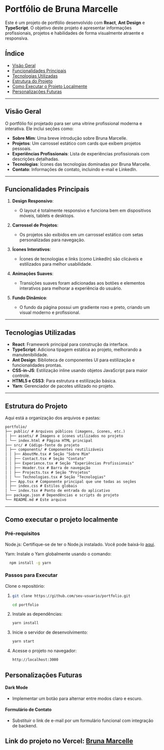 # Portfólio de Bruna Marcelle

Este é um projeto de portfólio desenvolvido com **React**, **Ant Design** e **TypeScript**. O objetivo deste projeto é apresentar informações profissionais, projetos e habilidades de forma visualmente atraente e responsiva.

## Índice

- [Visão Geral](#visão-geral)
- [Funcionalidades Principais](#funcionalidades-principais)
- [Tecnologias Utilizadas](#tecnologias-utilizadas)
- [Estrutura do Projeto](#estrutura-do-projeto)
- [Como Executar o Projeto Localmente](#como-executar-o-projeto-localmente)
- [Personalizações Futuras](#personalizações-futuras)

---

## Visão Geral

O portfólio foi projetado para ser uma vitrine profissional moderna e interativa. Ele inclui seções como:

- **Sobre Mim**: Uma breve introdução sobre Bruna Marcelle.
- **Projetos**: Um carrossel estático com cards que exibem projetos pessoais.
- **Experiências Profissionais**: Lista de experiências profissionais com descrições detalhadas.
- **Tecnologias**: Ícones das tecnologias dominadas por Bruna Marcelle.
- **Contato**: Informações de contato, incluindo e-mail e LinkedIn.

---

## Funcionalidades Principais

1. **Design Responsivo**:

   - O layout é totalmente responsivo e funciona bem em dispositivos móveis, tablets e desktops.
2. **Carrossel de Projetos**:

   - Os projetos são exibidos em um carrossel estático com setas personalizadas para navegação.
3. **Ícones Interativos**:

   - Ícones de tecnologias e links (como LinkedIn) são clicáveis e estilizados para melhor usabilidade.
4. **Animações Suaves**:

   - Transições suaves foram adicionadas aos botões e elementos interativos para melhorar a experiência do usuário.
5. **Fundo Dinâmico**:

   - O fundo da página possui um gradiente roxo e preto, criando um visual moderno e profissional.

---

## Tecnologias Utilizadas

- **React**: Framework principal para construção da interface.
- **TypeScript**: Adiciona tipagem estática ao projeto, melhorando a manutenibilidade.
- **Ant Design**: Biblioteca de componentes UI para estilização e funcionalidades prontas.
- **CSS-in-JS**: Estilização inline usando objetos JavaScript para maior controle.
- **HTML5 e CSS3**: Para estrutura e estilização básica.
- **Yarn**: Gerenciador de pacotes utilizado no projeto.

---

## Estrutura do Projeto

Aqui está a organização dos arquivos e pastas:

```md
portfolio/
├── public/ # Arquivos públicos (imagens, ícones, etc.)
│ ├── assets/ # Imagens e ícones utilizados no projeto
│ └── index.html # Página HTML principal
├── src/ # Código-fonte do projeto
│ ├── components/ # Componentes reutilizáveis
│ │ ├── AboutMe.tsx # Seção "Sobre Mim"
│ │ ├── Contact.tsx # Seção "Contato"
│ │ ├── Experience.tsx # Seção "Experiências Profissionais"
│ │ ├── Header.tsx # Barra de navegação
│ │ ├── Projects.tsx # Seção "Projetos"
│ │ └── Technologies.tsx # Seção "Tecnologias"
│ ├── App.tsx # Componente principal que une todas as seções
│ ├── index.css # Estilos globais
│ └── index.tsx # Ponto de entrada do aplicativo
├── package.json # Dependências e scripts do projeto
└── README.md # Este arquivo
```

---

## Como executar o projeto localmente

### Pré-requisitos

Node.js: Certifique-se de ter o Node.js instalado. Você pode baixá-lo [aqui](https://nodejs.org/).

Yarn: Instale o Yarn globalmente usando o comando:

```bash
  npm install -g yarn
```

### Passos para Executar

Clone o repositório:

1. ```bash
   git clone https://github.com/seu-usuario/portfolio.git

   cd portfolio
   ```
2. Instale as dependências:

   ```bash
   yarn install
   ```
3. Inicie o servidor de desenvolvimento:

   ```bash
   yarn start
   ```
4. Acesse o projeto no navegador:

   ```bash
   http://localhost:3000
   ```

## Personalizações Futuras

#### **Dark Mode**

* Implementar um botão para alternar entre modos claro e escuro.

#### **Formulário de Contato**

* Substituir o link de e-mail por um formulário funcional com integração de backend.

## Link do projeto no Vercel: [Bruna Marcelle](https://portfolio-brubs.vercel.app/)

